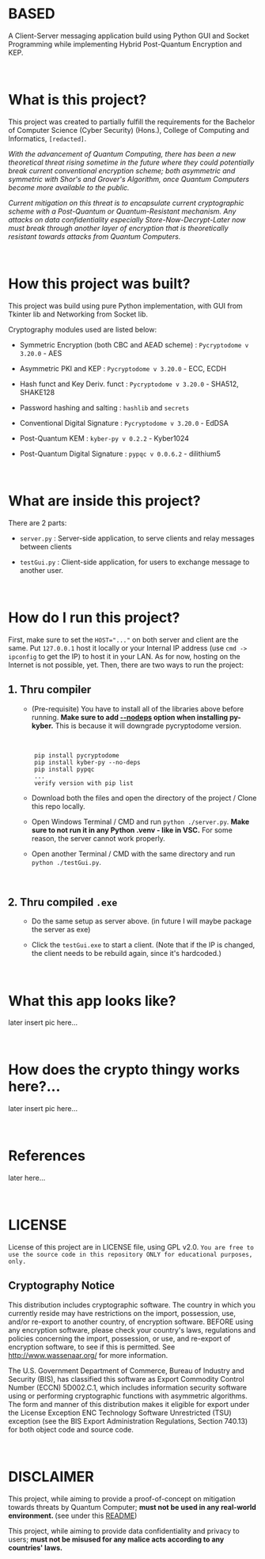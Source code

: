 <h1> BASED </h1>
<p>
A Client-Server messaging application build using Python GUI and Socket Programming while implementing Hybrid Post-Quantum Encryption and KEP.</p>
<br>

<h1> What is this project? </h1>
<p>
This project was created to partially fulfill the requirements for the Bachelor of Computer Science (Cyber Security) (Hons.), College of Computing and Informatics, <code>[redacted]</code>. </p>
<p><i>
With the advancement of Quantum Computing, there has been a new theoretical threat rising sometime in the future where they could potentially break current conventional encryption scheme; both asymmetric and symmetric with Shor's and Grover's Algorithm, once Quantum Computers become more available to the public.</i></p>
<p><i>Current mitigation on this threat is to encapsulate current cryptographic scheme with a Post-Quantum or Quantum-Resistant mechanism. Any attacks on data confidentiality especially Store-Now-Decrypt-Later now must break through another layer of encryption that is theoretically resistant towards attacks from Quantum Computers.</i></p>
<br>

<h1> How this project was built?</h1>
<p>This project was build using pure Python implementation, with GUI from Tkinter lib and Networking from Socket lib. </p>
<p>Cryptography modules used are listed below:</p>
<ul>
    <li><p>Symmetric Encryption (both CBC and AEAD scheme) : <code>Pycryptodome v 3.20.0</code> - AES</p></li>
    <li><p>Asymmetric PKI and KEP : <code>Pycryptodome v 3.20.0</code> - ECC, ECDH</p></li>
    <li><p>Hash funct and Key Deriv. funct : <code>Pycryptodome v 3.20.0</code> - SHA512, SHAKE128</p></li>
    <li><p>Password hashing and salting : <code>hashlib</code> and <code>secrets</code></p></li>
    <li><p>Conventional Digital Signature : <code>Pycryptodome v 3.20.0</code> - EdDSA</p></li>
    <li><p>Post-Quantum KEM : <code>kyber-py v 0.2.2</code> - Kyber1024</p></li>
    <li><p>Post-Quantum Digital Signature : <code>pypqc v 0.0.6.2</code> - dilithium5</p></li>
</ul>
<br>

<h1> What are inside this project?</h1>
<p>There are 2 parts:</p>
<ul>
    <li><p><code>server.py</code> : Server-side application, to serve clients and relay messages between clients</p></li>
    <li><p><code>testGui.py</code> : Client-side application, for users to exchange message to another user.</p></li>
</ul>
<br>
<h1> How do I run this project? </h1>
<p>First, make sure to set the <code>HOST="..."</code> on both server and client are the same. Put <code>127.0.0.1</code> host it locally or your Internal IP address (use <code>cmd -> ipconfig</code> to get the IP) to host it in your LAN.
As for now, hosting on the Internet is not possible, yet.
Then, there are two ways to run the project:</p>
<ol>
    <h2><li>Thru compiler</li></h2>
    <ul>
        <li><p>(Pre-requisite) You have to install all of the libraries above before running. <b>Make sure to add <u>--nodeps</u> option when installing py-kyber.</b> This is because it will downgrade pycryptodome version.</p></li>
        <br>
    </ul>

        pip install pycryptodome
        pip install kyber-py --no-deps
        pip install pypqc
        ...
        verify version with pip list

<ul>
        <li><p>Download both the files and open the directory of the project / Clone this repo locally.</p></li>
        <li><p>Open Windows Terminal / CMD and run <code>python ./server.py</code>. <b>Make sure to not run it in any Python .venv - like in VSC.</b> For some reason, the server cannot work properly.</p></li>
        <li><p>Open another Terminal / CMD with the same directory and run <code>python ./testGui.py</code>.</p></li>
    </ul><br>
    <h2><li>Thru compiled <code>.exe</code></li></h2>
        <ul>
            <li><p>Do the same setup as server above. (in future I will maybe package the server as exe)</p></li>
            <li><p>Click the <code>testGui.exe</code> to start a client. (Note that if the IP is changed, the client needs to be rebuild again, since it's hardcoded.)</p></li>
        </ul>
</ol>
<br>
<h1> What this app looks like? </h1>
    <p>later insert pic here...</p>
<br>
<h1> How does the crypto thingy works here?... </h1>
    <p>later insert pic here...</p>
<br>
<h1>References</h1>
    <p>later here...</p>
<br>
<h1> LICENSE </h1>
    <p>License of this project are in LICENSE file, using GPL v2.0. <code>You are free to use the source code in this repository ONLY for educational purposes, only.</code></p>
    <h2>Cryptography Notice</h2>
    <p>This distribution includes cryptographic software. The country in which you currently reside may have restrictions on the import, possession, use, and/or re-export to another country, of encryption software. BEFORE using any encryption software, please check your country's laws, regulations and policies concerning the import, possession, or use, and re-export of encryption software, to see if this is permitted. See <a href="http://www.wassenaar.org/">http://www.wassenaar.org/</a> for more information.</p>

<p>The U.S. Government Department of Commerce, Bureau of Industry and Security (BIS), has classified this software as Export Commodity Control Number (ECCN) 5D002.C.1, which includes information security software using or performing cryptographic functions with asymmetric algorithms. The form and manner of this distribution makes it eligible for export under the License Exception ENC Technology Software Unrestricted (TSU) exception (see the BIS Export Administration Regulations, Section 740.13) for both object code and source code.</p>
<br>

<h1> DISCLAIMER </h1>
    <p> This project, while aiming to provide a proof-of-concept on mitigation towards threats by Quantum Computer; <b>must not be used in any real-world environment. </b>(see under this <a href="https://github.com/GiacomoPope/kyber-py/blob/main/README.md">README</a>)</p>
    <p>This project, while aiming to provide data confidentiality and privacy to users; <b>must not be misused for any malice acts according to any countries' laws.</b></p>
<br>